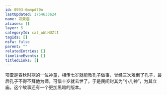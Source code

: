```yaml
---
id: 0993-6mmpd70n
lastUpdated: 1754633624
name: 项橐庙
aliases: []
layer: 5
categoryId: cat_uWLHUZtI
tagIds: []
nsfw: false
parent: ""
relatedEntries: []
timelineEvents: []
titledLinks: []
---
```


项橐是春秋时期的一位神童，相传七岁就能教孔子做事，曾经三次难倒了孔子，最后孔子不得不拜他为师，可惜十岁就去世了。于是民间封其为“小儿神”，为其立庙。这个故事还有一个更加黑暗的版本。